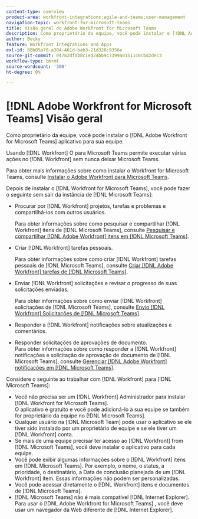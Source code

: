 ```yaml
---
content-type: overview
product-area: workfront-integrations;agile-and-teams;user-management
navigation-topic: workfront-for-microsoft-teams
title: Visão geral do Adobe Workfront for Microsoft Teams
description: Como proprietário da equipe, você pode instalar o [!DNL Adobe Workfront for Microsoft Teams] aplicativo para sua equipe.
author: Becky
feature: Workfront Integrations and Apps
exl-id: 88b05a70-a304-461d-bab3-21d328c9356e
source-git-commit: 04782dfdb8c1ed24bb9c7399a01511c0cbd2dec3
workflow-type: tm+mt
source-wordcount: '300'
ht-degree: 0%

---
```


# [!DNL Adobe Workfront for Microsoft Teams] Visão geral

Como proprietário da equipe, você pode instalar o [!DNL Adobe Workfront for Microsoft Teams] aplicativo para sua equipe.

Usando [!DNL Workfront] O para Microsoft Teams permite executar várias ações no [!DNL Workfront] sem nunca deixar Microsoft Teams.

Para obter mais informações sobre como instalar o Workfront for Microsoft Teams, consulte [Instalar o Adobe Workfront para Microsoft Teams](../../workfront-integrations-and-apps/using-workfront-with-microsoft-teams/install-workfront-ms-teams.md).

Depois de instalar o [!DNL Workfront for Microsoft Teams], você pode fazer o seguinte sem sair da instância de [!DNL Microsoft Teams]:

* Procurar por [!DNL Workfront] projetos, tarefas e problemas e compartilhá-los com outros usuários.

   Para obter informações sobre como pesquisar e compartilhar [!DNL Workfront] itens de [!DNL Microsoft Teams], consulte [Pesquisar e compartilhar [!DNL Adobe Workfront] itens em [!DNL Microsoft Teams]](../../workfront-integrations-and-apps/using-workfront-with-microsoft-teams/search-for-and-share-wf-items-in-ms-teams.md).

* Criar [!DNL Workfront] tarefas pessoais.

   Para obter informações sobre como criar [!DNL Workfront] tarefas pessoais de [!DNL Microsoft Teams], consulte [Criar [!DNL Adobe Workfront] tarefas de [!DNL Microsoft Teams]](../../workfront-integrations-and-apps/using-workfront-with-microsoft-teams/create-workfront-tasks-from-ms-teams.md).

* Enviar [!DNL Workfront] solicitações e revisar o progresso de suas solicitações enviadas.

   Para obter informações sobre como enviar [!DNL Workfront] solicitações de [!DNL Microsoft Teams], consulte [Envio [!DNL Workfront] Solicitações de [!DNL Microsoft Teams]](../../workfront-integrations-and-apps/using-workfront-with-microsoft-teams/submit-workfront-requests-from-ms-teams.md).

* Responder a [!DNL Workfront] notificações sobre atualizações e comentários.
* Responder solicitações de aprovações de documento.\
   Para obter informações sobre como responder a [!DNL Workfront] notificações e solicitação de aprovação de documento de [!DNL Microsoft Teams], consulte [Gerenciar [!DNL Adobe Workfront] notificações em [!DNL Microsoft Teams]](../../workfront-integrations-and-apps/using-workfront-with-microsoft-teams/manage-wf-notifications-approval-requests-ms-teams.md).

Considere o seguinte ao trabalhar com [!DNL Workfront] para [!DNL Microsoft Teams]:

* Você não precisa ser um [!DNL Workfront] Administrador para instalar [!DNL Workfront for Microsoft Teams].\
   O aplicativo é gratuito e você pode adicioná-lo à sua equipe se também for proprietário da equipe no [!DNL Microsoft Teams].
* Qualquer usuário na [!DNL Microsoft Team] pode usar o aplicativo se ele tiver sido instalado por um proprietário de equipe e se ele tiver um [!DNL Workfront] conta.
* Se mais de uma equipe precisar ter acesso ao [!DNL Workfront] from [!DNL Microsoft Teams], você deve instalar o aplicativo para cada equipe.
* Você pode exibir algumas informações sobre o [!DNL Workfront] itens em [!DNL Microsoft Teams]. Por exemplo, o nome, o status, a prioridade, o destinatário, a Data de conclusão planejada de um [!DNL Workfront] item. Essas informações não podem ser personalizadas.
* Você pode acessar diretamente o [!DNL Workfront] itens e documentos de [!DNL Microsoft Teams].
* [!DNL Microsoft Teams] não é mais compatível [!DNL Internet Explorer]. Para usar o [!DNL Adobe Workfront for Microsoft Teams] , você deve usar um navegador da Web diferente de [!DNL Internet Explorer].
